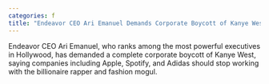 ```yaml
---
categories: f
title: "Endeavor CEO Ari Emanuel Demands Corporate Boycott of Kanye West Silence and Inaction Are Not an Option"
---
```

Endeavor CEO Ari Emanuel, who ranks among the most powerful executives in Hollywood, has demanded a complete corporate boycott of Kanye West, saying companies including Apple, Spotify, and Adidas should stop working with the billionaire rapper and fashion mogul.